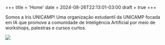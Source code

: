 +++
title = 'Home'
date = 2024-08-26T22:13:01-03:00
draft = true
+++

Somos a Iris UNICAMP! Uma organização estudantil da UNICAMP focada em IA que promove a comunidade de Inteligência Artificial por meio de workshops, palestras e cursos curtos.

![](/images/logo_pink_eye.png)